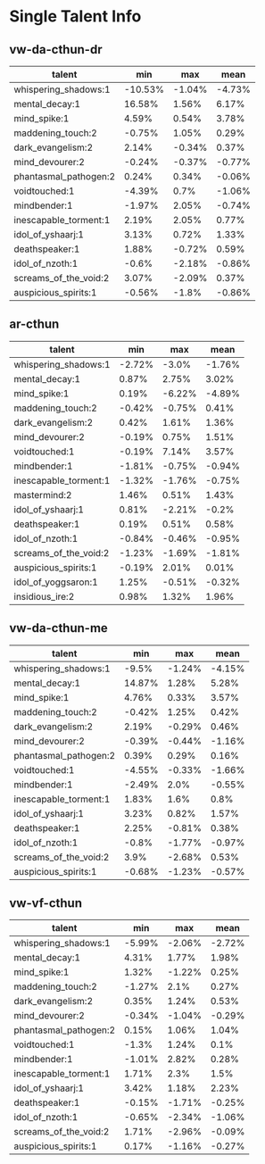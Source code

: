 # Single Talent Info
## vw-da-cthun-dr
|talent|min|max|mean|
|---|---|---|---|
|whispering_shadows:1|-10.53%|-1.04%|-4.73%
|mental_decay:1|16.58%|1.56%|6.17%
|mind_spike:1|4.59%|0.54%|3.78%
|maddening_touch:2|-0.75%|1.05%|0.29%
|dark_evangelism:2|2.14%|-0.34%|0.37%
|mind_devourer:2|-0.24%|-0.37%|-0.77%
|phantasmal_pathogen:2|0.24%|0.34%|-0.06%
|voidtouched:1|-4.39%|0.7%|-1.06%
|mindbender:1|-1.97%|2.05%|-0.74%
|inescapable_torment:1|2.19%|2.05%|0.77%
|idol_of_yshaarj:1|3.13%|0.72%|1.33%
|deathspeaker:1|1.88%|-0.72%|0.59%
|idol_of_nzoth:1|-0.6%|-2.18%|-0.86%
|screams_of_the_void:2|3.07%|-2.09%|0.37%
|auspicious_spirits:1|-0.56%|-1.8%|-0.86%
## ar-cthun
|talent|min|max|mean|
|---|---|---|---|
|whispering_shadows:1|-2.72%|-3.0%|-1.76%
|mental_decay:1|0.87%|2.75%|3.02%
|mind_spike:1|0.19%|-6.22%|-4.89%
|maddening_touch:2|-0.42%|-0.75%|0.41%
|dark_evangelism:2|0.42%|1.61%|1.36%
|mind_devourer:2|-0.19%|0.75%|1.51%
|voidtouched:1|-0.19%|7.14%|3.57%
|mindbender:1|-1.81%|-0.75%|-0.94%
|inescapable_torment:1|-1.32%|-1.76%|-0.75%
|mastermind:2|1.46%|0.51%|1.43%
|idol_of_yshaarj:1|0.81%|-2.21%|-0.2%
|deathspeaker:1|0.19%|0.51%|0.58%
|idol_of_nzoth:1|-0.84%|-0.46%|-0.95%
|screams_of_the_void:2|-1.23%|-1.69%|-1.81%
|auspicious_spirits:1|-0.19%|2.01%|0.01%
|idol_of_yoggsaron:1|1.25%|-0.51%|-0.32%
|insidious_ire:2|0.98%|1.32%|1.96%
## vw-da-cthun-me
|talent|min|max|mean|
|---|---|---|---|
|whispering_shadows:1|-9.5%|-1.24%|-4.15%
|mental_decay:1|14.87%|1.28%|5.28%
|mind_spike:1|4.76%|0.33%|3.57%
|maddening_touch:2|-0.42%|1.25%|0.42%
|dark_evangelism:2|2.19%|-0.29%|0.46%
|mind_devourer:2|-0.39%|-0.44%|-1.16%
|phantasmal_pathogen:2|0.39%|0.29%|0.16%
|voidtouched:1|-4.55%|-0.33%|-1.66%
|mindbender:1|-2.49%|2.0%|-0.55%
|inescapable_torment:1|1.83%|1.6%|0.8%
|idol_of_yshaarj:1|3.23%|0.82%|1.57%
|deathspeaker:1|2.25%|-0.81%|0.38%
|idol_of_nzoth:1|-0.8%|-1.77%|-0.97%
|screams_of_the_void:2|3.9%|-2.68%|0.53%
|auspicious_spirits:1|-0.68%|-1.23%|-0.57%
## vw-vf-cthun
|talent|min|max|mean|
|---|---|---|---|
|whispering_shadows:1|-5.99%|-2.06%|-2.72%
|mental_decay:1|4.31%|1.77%|1.98%
|mind_spike:1|1.32%|-1.22%|0.25%
|maddening_touch:2|-1.27%|2.1%|0.27%
|dark_evangelism:2|0.35%|1.24%|0.53%
|mind_devourer:2|-0.34%|-1.04%|-0.29%
|phantasmal_pathogen:2|0.15%|1.06%|1.04%
|voidtouched:1|-1.3%|1.24%|0.1%
|mindbender:1|-1.01%|2.82%|0.28%
|inescapable_torment:1|1.71%|2.3%|1.5%
|idol_of_yshaarj:1|3.42%|1.18%|2.23%
|deathspeaker:1|-0.15%|-1.71%|-0.25%
|idol_of_nzoth:1|-0.65%|-2.34%|-1.06%
|screams_of_the_void:2|1.71%|-2.96%|-0.09%
|auspicious_spirits:1|0.17%|-1.16%|-0.27%
